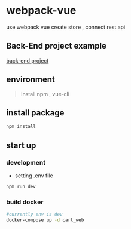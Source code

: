 # webpack-vue

use webpack vue create store , connect rest api

## Back-End project example

[back-end project](https://github.com/bossjien26/Rest-Api)

## environment

> install npm , vue-cli

## install package

```sh
npm install
```

## start up

### development

- setting .env file

```sh
npm run dev
```

### build docker

```sh
#currently env is dev
docker-compose up -d cart_web
```
